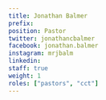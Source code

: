 ```yaml
---
title: Jonathan Balmer
prefix:
position: Pastor
twitter: jonathancbalmer
facebook: jonathan.balmer
instagram: mrjbalm
linkedin: 
staff: true
weight: 1
roles: ["pastors", "cct"]
---
```

